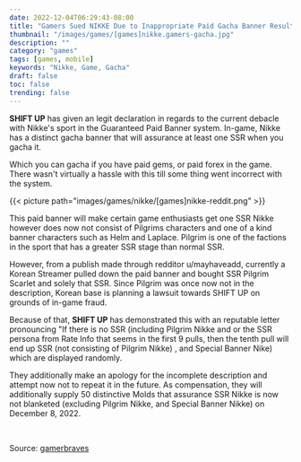 ```yaml
---
date: 2022-12-04T06:29:43-08:00
title: "Gamers Sued NIKKE Due to Inappropriate Paid Gacha Banner Results"
thumbnail: "/images/games/[games]nikke.gamers-gacha.jpg"
description: ""
category: "games"
tags: [games, mobile]
keywords: "Nikke, Game, Gacha"
draft: false
toc: false
trending: false
---
```


**SHIFT UP** has given an legit declaration in regards to the current debacle with Nikke's sport in the Guaranteed Paid Banner system. In-game, Nikke has a distinct gacha banner that will assurance at least one SSR when you gacha it.

Which you can gacha if you have paid gems, or paid forex in the game. There wasn't virtually a hassle with this till some thing went incorrect with the system.

{{< picture path="images/games/nikke/[games]nikke-reddit.png" >}}

This paid banner will make certain game enthusiasts get one SSR Nikke however does now not consist of Pilgrims characters and one of a kind banner characters such as Helm and Laplace. Pilgrim is one of the factions in the sport that has a greater SSR stage than normal SSR.

However, from a publish made through redditor u/mayhaveadd, currently a Korean Streamer pulled down the paid banner and bought SSR Pilgrim Scarlet and solely that SSR. Since Pilgrim was once now not in the description, Korean base is planning a lawsuit towards SHIFT UP on grounds of in-game fraud.

Because of that, **SHIFT UP** has demonstrated this with an reputable letter pronouncing "If there is no SSR (including Pilgrim Nikke and or the SSR persona from Rate Info that seems in the first 9 pulls, then the tenth pull will end up SSR (not consisting of Pilgrim Nikke) , and Special Banner Nike) which are displayed randomly.

They additionally make an apology for the incomplete description and attempt now not to repeat it in the future. As compensation, they will additionally supply 50 distinctive Molds that assurance SSR Nikke is now not blanketed (excluding Pilgrim Nikke, and Special Banner Nikke) on December 8, 2022.

&nbsp;

Source: [gamerbraves](https://www.gamerbraves.com/nikke-goddess-of-victory-official-statement-in-regards-to-new-commander-special-recruitment/?fbclid=IwAR39nQwvC1S9bzbugtBqal-Zj8cgIgqmOjJarGNK7E_NEaMXp8OQIK9HRzs)